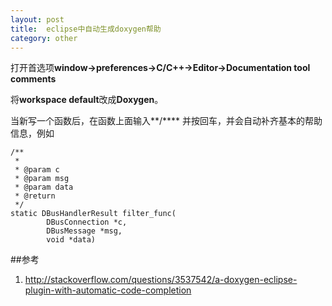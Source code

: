 ```yaml
---
layout: post
title:  eclipse中自动生成doxygen帮助
category: other
---
```


打开首选项**window->preferences->C/C++->Editor->Documentation tool comments**

将**workspace default**改成**Doxygen**。

当新写一个函数后，在函数上面输入**/\*\*** 并按回车，并会自动补齐基本的帮助信息，例如

	/**
	 * 
	 * @param c
	 * @param msg
	 * @param data
	 * @return
	 */
	static DBusHandlerResult filter_func(
			DBusConnection *c,
			DBusMessage *msg,
			void *data)
			
##参考
1. <http://stackoverflow.com/questions/3537542/a-doxygen-eclipse-plugin-with-automatic-code-completion>			